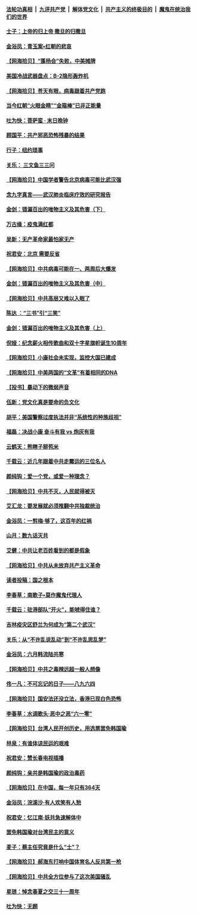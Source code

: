 ####  [法轮功真相](../../../../basic/blob/master/README.md?t=06210631) &nbsp;|&nbsp; [九评共产党](../../../../9ping.md/blob/master/README.md?t=06210631) &nbsp;|&nbsp; [解体党文化](../../../../jtdwh.md/blob/master/README.md?t=06210631)  &nbsp;|&nbsp; [共产主义的终极目的](../../../../gczydzjmd.md/blob/master/README.md?t=06210631) &nbsp;|&nbsp; [魔鬼在统治我们的世界](../../../../mgztzwmdsj.md/blob/master/README.md?t=06210631) 

#### [士子：上帝的归上帝 撒旦的归撒旦](../pages/nsc993/n12199902.md?t=06210631) 

#### [金浴凤：青玉案•红朝的悲哀](../pages/nsc993/n12199650.md?t=06210631) 

#### [【网海拾贝】“蓬杨会”失败，中美摊牌](../pages/nsc993/n12199598.md?t=06210631) 

#### [美国冷战武器盘点：B-2隐形轰炸机](../pages/nsc993/n12199226.md?t=06210631) 

#### [【网海拾贝】苍天有眼，病毒跟着共产党跑](../pages/nsc993/n12197648.md?t=06210631) 

#### [当今红朝“火眼金睛”“金箍棒”已非正能量](../pages/nsc993/n12196834.md?t=06210631) 

#### [吐为快：菩萨蛮 · 末日晚钟](../pages/nsc993/n12196689.md?t=06210631) 

#### [顾国平：共产邪恶恐怖残暴的结果](../pages/nsc993/n12195238.md?t=06210631) 

#### [行子：纽约琐事](../pages/nsc993/n12194752.md?t=06210631) 

#### [关乐： 三文鱼三三问](../pages/nsc993/n12194626.md?t=06210631) 

#### [【网海拾贝】中国学者警告北京病毒可能比武汉强](../pages/nsc993/n12193964.md?t=06210631) 

#### [念九字真言——武汉肺炎临床疗效的研究报告](../pages/nsc993/n12190804.md?t=06210631) 

#### [金剑：错漏百出的唯物主义及其危害（下）](../pages/nsc993/n12191909.md?t=06210631) 

#### [万古缘：疫鬼满红都](../pages/nsc993/n12191847.md?t=06210631) 

#### [吴新：无产革命家最怕家无产](../pages/nsc993/n12191806.md?t=06210631) 

#### [祝君安：北京 需要反省](../pages/nsc993/n12191766.md?t=06210631) 

#### [【网海拾贝】中共病毒可能在一、两周后大爆发](../pages/nsc993/n12190517.md?t=06210631) 

#### [金剑：错漏百出的唯物主义及其危害（中）](../pages/nsc993/n12188778.md?t=06210631) 

#### [【网海拾贝】中共高层又难以入眠了](../pages/nsc993/n12188425.md?t=06210631) 

#### [陈达 ：“三书”引“三笑”](../pages/nsc993/n12187929.md?t=06210631) 

#### [金剑：错漏百出的唯物主义及其危害（上）](../pages/nsc993/n12186502.md?t=06210631) 

#### [倪娅：纪念薪火相传歌曲和双十字星旗帜诞生10周年](../pages/nsc993/n12186439.md?t=06210631) 

#### [【网海拾贝】小康社会未实现，监控大国已建成](../pages/nsc993/n12185468.md?t=06210631) 

#### [【网海拾贝】中美两国的“文革”有着相同的DNA](../pages/nsc993/n12184487.md?t=06210631) 

#### [【投书】暴动下的微弱声音](../pages/nsc993/n12183493.md?t=06210631) 

#### [伍新：党文化真是要命的负文化](../pages/nsc993/n12182742.md?t=06210631) 

#### [胡平：美国警察过度执法并非“系统性的种族歧视”](../pages/nsc993/n12182713.md?t=06210631) 

#### [福磊：决战小康 奋斗有我 vs 炮灰有我](../pages/nsc993/n12182693.md?t=06210631) 

#### [云鹤天：熊瞎子掰苞米](../pages/nsc993/n12182680.md?t=06210631) 

#### [千载云：近几年跟着中共走霉运的三位名人](../pages/nsc993/n12182649.md?t=06210631) 

#### [颜纯钩：爱一个党，或爱一种理念？](../pages/nsc993/n12182640.md?t=06210631) 

#### [【网海拾贝】中共不灭，人民就得被灭](../pages/nsc993/n12180698.md?t=06210631) 

#### [艾汇龙：要发展就必须推翻中共独裁统治](../pages/nsc993/n12180647.md?t=06210631) 

#### [金浴凤：一剪梅·够了，这百年的红祸](../pages/nsc993/n12180002.md?t=06210631) 

#### [山月：数九话灭共](../pages/nsc993/n12179940.md?t=06210631) 

#### [艾健：中共让老百姓看到的都是假象](../pages/nsc993/n12179778.md?t=06210631) 

#### [【网海拾贝】中共从未放弃共产主义革命](../pages/nsc993/n12176687.md?t=06210631) 

#### [读者投稿：国之根本](../pages/nsc993/n12176662.md?t=06210631) 

#### [李春草：南歌子•莫作魔鬼代理人](../pages/nsc993/n12176610.md?t=06210631) 

#### [千载云：驻港部队“开火”，能唬得住谁？](../pages/nsc993/n12176028.md?t=06210631) 

#### [吉林疫灾区舒兰为何成为“第二个武汉”](../pages/nsc993/n12172816.md?t=06210631) 

#### [关乐：从“不许乱说乱动”到“不许乱思乱梦”](../pages/nsc993/n12174760.md?t=06210631) 

#### [金浴凤：六月韩流陆共寒](../pages/nsc993/n12174739.md?t=06210631) 

#### [【网海拾贝】中共之毒辣远超一般人想像](../pages/nsc993/n12174574.md?t=06210631) 

#### [佟一凡：不可忘记的日子——八九六四](../pages/nsc993/n12174371.md?t=06210631) 

#### [【网海拾贝】国安法还没立法，香港已现白色恐怖](../pages/nsc993/n12172467.md?t=06210631) 

#### [李春草：水调歌头·恶中之恶“六一零”](../pages/nsc993/n12171662.md?t=06210631) 

#### [【网海拾贝】台湾人民开创历史，用选票罢免韩国瑜](../pages/nsc993/n12169412.md?t=06210631) 

#### [林泉：有谁体谅民运的艰难](../pages/nsc993/n12169204.md?t=06210631) 

#### [祝君安：赞长春电视插播](../pages/nsc993/n12168998.md?t=06210631) 

#### [颜纯钩：亲共是韩国瑜的政治毒药](../pages/nsc993/n12168959.md?t=06210631) 

#### [【网海拾贝】在中国，每一年只有364天](../pages/nsc993/n12167508.md?t=06210631) 

#### [金浴凤：浣溪沙·有人欢笑有人愁](../pages/nsc993/n12167017.md?t=06210631) 

#### [祝君安：忆江南·妖共急速解体中](../pages/nsc993/n12166832.md?t=06210631) 

#### [罢免韩国瑜对台湾民主的意义](../pages/nsc993/n12166720.md?t=06210631) 

#### [麦子：蔡主任究竟是什么“士”？](../pages/nsc993/n12166126.md?t=06210631) 

#### [【网海拾贝】郝海东打响中国体育名人反共第一枪](../pages/nsc993/n12165325.md?t=06210631) 

#### [【网海拾贝】中共全方位参与了这次美国骚乱](../pages/nsc993/n12163491.md?t=06210631) 

#### [星琏：悼念春夏之交三十一周年](../pages/nsc993/n12162360.md?t=06210631) 

#### [吐为快：无题](../pages/nsc993/n12162106.md?t=06210631) 

